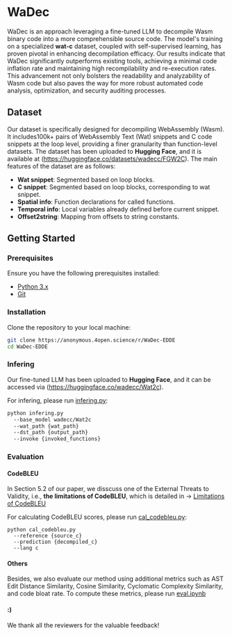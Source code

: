 # WaDec

WaDec is an approach leveraging a fine-tuned LLM to decompile Wasm binary code into a more comprehensible source code. The model's training on a specialized **wat-c** dataset, coupled with self-supervised learning, has proven pivotal in enhancing decompilation efficacy. Our results indicate that WaDec significantly outperforms existing tools, achieving a minimal code inflation rate and maintaining high recompilability and re-execution rates. This advancement not only bolsters the readability and analyzability of Wasm code but also paves the way for more robust automated code analysis, optimization, and security auditing processes.

## Dataset

Our dataset is specifically designed for decompiling WebAssembly (Wasm). It includes100k+ pairs of WebAssembly Text (Wat) snippets and C code snippets at the loop level, providing a finer granularity than function-level datasets. The dataset has been uploaded to **Hugging Face**, and it is available at (https://huggingface.co/datasets/wadecc/FGW2C). The main features of the dataset are as follows:

- **Wat snippet**: Segmented based on loop blocks.
- **C snippet**: Segmented based on loop blocks, corresponding to wat snippet.
- **Spatial info**: Function declarations for called functions.
- **Temporal info**: Local variables already defined before current snippet.
- **Offset2string**: Mapping from offsets to string constants.

## Getting Started

### Prerequisites

Ensure you have the following prerequisites installed:

- [Python 3.x](https://www.python.org/downloads/)
- [Git](https://git-scm.com/downloads)

### Installation

Clone the repository to your local machine:

```bash
git clone https://anonymous.4open.science/r/WaDec-EDDE
cd WaDec-EDDE
```

### Infering

Our fine-tuned LLM has been uploaded to **Hugging Face**, and it can be accessed via (https://huggingface.co/wadecc/Wat2c).

For infering, please run [infering.py](Scripts/infering.py):
```bash
python infering.py
  --base_model wadecc/Wat2c
  --wat_path {wat_path}
  --dst_path {output_path}
  --invoke {invoked_functions}
```
### Evaluation

#### CodeBLEU
In Section 5.2 of our paper, we disscuss one of the External Threats to Validity, i.e., **the limitations of CodeBLEU**, which is detailed in -> [Limitations of CodeBLEU](Scripts/Metrics/Codebleu/README.md)

For calculating CodeBLEU scores, please run [cal_codebleu.py](Scripts/Metrics/Codebleu/cal_codebleu.py):
```
python cal_codebleu.py
  --reference {source_c}
  --prediction {decompiled_c}
  --lang c
```

#### Others
Besides, we also evaluate our method using additional metrics such as AST Edit Distance Similarity, Cosine Similarity, Cyclomatic Complexity Similarity, and code bloat rate. To compute these metrics, please run [eval.ipynb](Scripts/Metrics/Similarity_codebloat/eval.ipynb)

#### :)
We thank all the reviewers for the valuable feedback!
